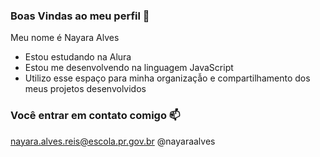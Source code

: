 ### Boas Vindas ao meu perfil 💙

Meu nome é Nayara Alves

- Estou estudando na Alura
- Estou me desenvolvendo na linguagem JavaScript
- Utilizo esse espaço para minha organizaçẫo e compartilhamento dos meus projetos desenvolvidos

### Você entrar em contato comigo 📫

nayara.alves.reis@escola.pr.gov.br
@nayaraalves

